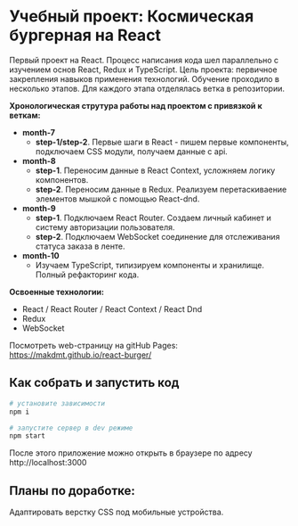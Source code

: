 # Учебный проект: Космическая бургерная на React
Первый проект на React. Процесс написания кода шел параллельно с изучением основ React, Redux и TypeScript.
Цель проекта: первичное закрепления навыков применения технологий.
Обучение проходило в несколько этапов. Для каждого этапа отделялась ветка в репозитории.

**Хронологическая струтура работы над проектом с привязкой к веткам:**
+ **month-7**
  - **step-1/step-2**. Первые шаги в React - пишем первые компоненты, подключаем CSS модули, получаем данные с api.
+ **month-8**
  - **step-1**. Переносим данные в React Context, усложняем логику компонентов.
  - **step-2**. Переносим данные в Redux. Реализуем перетаскиваение элементов мышкой с помощью React-dnd.
+ **month-9**
  - **step-1**. Подключаем React Router. Создаем личный кабинет и систему авторизации пользователя.
  - **step-2**. Подключаем WebSocket соединение для отслеживания статуса заказа в ленте.
+ **month-10**
  - Изучаем TypeScript, типизируем компоненты и хранилище. Полный рефакторинг кода.

**Освоенные технологии:**
- React / React Router / React Context / React Dnd
- Redux
- WebSocket

Посмотреть web-страницу на gitHub Pages: https://makdmt.github.io/react-burger/

## Как собрать и запустить код

```sh
# установите зависимости
npm i

# запустите сервер в dev режиме
npm start
```
После этого приложение можно открыть в браузере по адресу http://localhost:3000

## Планы по доработке:
Адаптировать верстку CSS под мобильные устройства.

